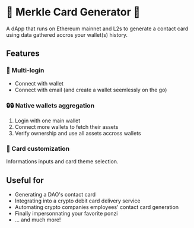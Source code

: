 
# 🌳 Merkle Card Generator 🌳

A dApp that runs on Ethereum mainnet and L2s to generate a contact card using data gathered accros your wallet(s) history.

## Features

### 🔑 Multi-login

- Connect with wallet
- Connect with email (and create a wallet seemlessly on the go)

### 🔒🔒 Native wallets aggregation

1. Login with one main wallet
2. Connect more wallets to fetch their assets
3. Verify ownership and use all assets accross wallets

### 🎨 Card customization

Informations inputs and card theme selection.

## Useful for

- Generating a DAO's contact card
- Integrating into a crypto debit card delivery service
- Automating crypto companies employees' contact card generation
- Finally impersonnating your favorite ponzi
- ... and much more!
